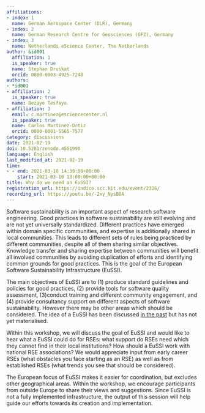 ```yaml
---
affiliations:
- index: 1
  name: German Aerospace Center (DLR), Germany
- index: 2
  name: German Research Centre for Geosciences (GFZ), Germany
- index: 3
  name: Netherlands eScience Center, The Netherlands
author: &id001
  affiliation: 1
  is_speaker: true
  name: Stephan Druskat
  orcid: 0000-0003-4925-7248
authors:
- *id001
- affiliation: 2
  is_speaker: true
  name: Bezaye Tesfaye
- affiliation: 3
  email: c.martinez@esciencecenter.nl
  is_speaker: true
  name: Carlos Martinez-Ortiz
  orcid: 0000-0001-5565-7577
category: discussions
date: 2021-02-19
doi: 10.5281/zenodo.4551990
language: English
last_modified_at: 2021-02-19
time:
- - end: 2021-03-10 14:30:00+00:00
    start: 2021-03-10 13:00:00+00:00
title: Why do we need an EuSSI?
registration_url: https://indico.scc.kit.edu/event/2326/
recording_url: https://youtu.be/-2xy_NysBDA
---
```


Software sustainability is an important aspect of research software engineering. Good practices in software sustainability are still evolving and are not yet universally standardized. Different practices have emerged within domain specific communities, and expertise is additionally shared in local communities. This leads to different sets of rules being practiced by different communities, despite all of them sharing similar objectives. Knowledge transfer and sharing expertise between communities will benefit all involved communities by avoiding duplication of efforts and identifying common grounds for good practices. This is the goal of the European Software Sustainability Infrastructure (EuSSI).

The main objectives of EuSSI are to (1) produce standard guidelines and policies for good practices, (2) provide tools for software quality assessment,  (3)conduct training and different community engagement, and (4) provide consultancy support on different aspects of software sustainability. However there may be other areas which should be considered. The idea of a EuSSI has been discussed [in the past][1] but has not yet materialised.

Within this workshop, we will discuss the goal of EuSSI and would like to hear what a EuSSI could do for RSEs: what support do RSEs need which they cannot find in their local institutions? How should a EuSSI work with national RSE associations? We would appreciate input from early career RSEs (what obstacles you face starting as an RSE) as well as from established RSEs (what trends you see that should be considered).

The European focus of EuSSI makes it easier for coordination, but excludes other geographical areas. Within the workshop, we encourage participants from outside Europe to share their views and suggestions. Since EuSSI is not a fully implemented infrastructure, the output of this session will help guide our efforts towards its creation and implementation.

  [1]: https://doi.org/10.5281/zenodo.3922154
